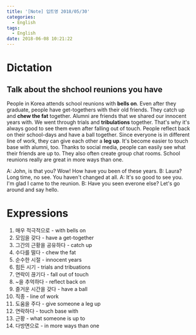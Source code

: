 ```yaml
---
title: '[Note] 입트영 2018/05/30'
categories:
  - English
tags:
  - English
date: 2018-06-08 10:21:22
---
```


# Dictation
## Talk about the shchool reunions you have

People in Korea attends school reunions with **bells on**. Even after they graduate, people have get-togethers with their old friends. They catch up and **chew the fat** together. Alumni are friends that we shared our innocent years with. We went through trials and **tribulations** together. That's why it's always good to see them even after falling out of touch. People reflect back on their school-days and have a ball together. Since everyone is in different line of work, they can give each other a **leg up**. It's become easier to touch base with alumni, too. Thanks to social media, people can easily see what their friends are up to. They also often create group chat rooms. School reunions really are great in more ways than one.

A: John, is that you? Wow! How have you been of these years.
B: Laura? Long time, no see. You haven't changed at all. 
A: It's so good to see you. I'm glad I came to the reunion.
B: Have you seen everone else? Let's go around and say hello.

# Expressions
1. 매우 적극적으로 - with bells on
2. 모임을 갖다 - have a get-together
3. 그간의 근황을 공유하다 - catch up
4. 수다를 떨다 - chew the fat
5. 순수한 시절 - innocent years 
6. 힘든 시기 - trials and tribuations
7. 연락이 끊기다 - fall out of touch
8. ~을 추억하다 - reflect back on 
9. 즐거운 시간을 갖다 - have a ball
10. 직종 - line of work
11. 도움을 주다 - give someone a leg up
12. 연락하다 - touch base with
13. 근황 - what someone is up to
14. 다방면으로 - in more ways than one